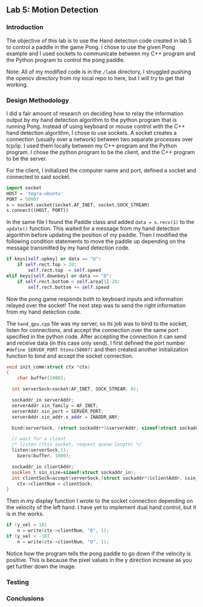 ## Lab 5: Motion Detection
### Introduction
The objective of this lab is to use the Hand detection code created in lab 5 to control a paddle in the game Pong. I chose to use the given Pong example and I used sockets to communicate between my C++ program and the Python program to control the pong paddle.

Note: All of my modified code is in the ```/lab6``` directory, I struggled pushing the opencv directory from my local repo to here, but I will try to get that working.

### Design Methodology
I did a fair amount of research on deciding how to relay the information output by my hand detection algorithm to the python program that is running Pong. Instead of using keyboard or mouse control with the C++ hand detection algorithm, I chose to use sockets. A socket creates a connection (usually over a network) between two separate processes over tcp/ip. I used them locally between my C++ program and the Python program. I chose the python program to be the client, and the C++ program to be the server. 

For the client, I initialized the computer name and port, defined a socket and connected to said socket.

```python
import socket
HOST = 'tegra-ubuntu'
PORT = 50007
s = socket.socket(socket.AF_INET, socket.SOCK_STREAM)
s.connect((HOST, PORT))
```

In the same file I found the Paddle class and added ```data = s.recv(1)``` to the ```update()``` function. This waited for a message from my hand detection algorithm before updating the position of my paddle. Then I modified the following condition statements to move the paddle up depending on the message transmitted by my hand detection code.

```python
if keys[self.upkey] or data == "U":
	if self.rect.top > 20:
		self.rect.top -= self.speed
elif keys[self.downkey] or data == "D":
	if self.rect.bottom < self.area[1]-20:
		self.rect.bottom += self.speed
```

Now the pong game responds both to keyboard inputs and information relayed over the socket! The next step was to send the right information from my hand detection code.

The ```hand_gpu.cpp``` file was my server, so its job was to bind to the socket, listen for connections, and accept the connection over the same port specified in the python code. After accepting the connection it can send and receive data (in this case only send). I first defined the port number ```#define SERVER_PORT htons(50007)``` and then created another initialization function to bind and accept the socket connection.

```c++
void init_comm(struct ctx *ctx)
{
	char buffer[1000];

  int serverSock=socket(AF_INET, SOCK_STREAM, 0);

  sockaddr_in serverAddr;
  serverAddr.sin_family = AF_INET;
  serverAddr.sin_port = SERVER_PORT;
  serverAddr.sin_addr.s_addr = INADDR_ANY;

  bind(serverSock, (struct sockaddr*)&serverAddr, sizeof(struct sockaddr));

  // wait for a client
  /* listen (this socket, request queue length) */
  listen(serverSock,1);
	bzero(buffer, 1000);

  sockaddr_in clientAddr;
  socklen_t sin_size=sizeof(struct sockaddr_in);
  int clientSock=accept(serverSock,(struct sockaddr*)&clientAddr, &sin_size);
	ctx->clientNum = clientSock;
}
```

Then in my display function I wrote to the socket connection depending on the velocity of the left hand. I have yet to implement dual hand control, but it is in the works.

```c++
if (y_vel > 10)
	n = write(ctx->clientNum, "D", 1);
if (y_vel < -10)
	n = write(ctx->clientNum, "U", 1);
```

Notice how the program tells the pong paddle to go down if the velocity is positive. This is because the pixel values in the y direction increase as you get further down the image.

### Testing


### Conclusions

